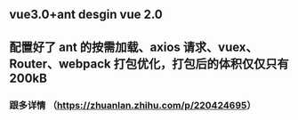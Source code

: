 ## vue3.0+ant desgin vue 2.0

## 配置好了 ant 的按需加载、axios 请求、vuex、Router、webpack 打包优化，打包后的体积仅仅只有 200kB

### 跟多详情 （<https://zhuanlan.zhihu.com/p/220424695>）
